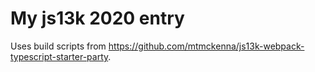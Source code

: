 # My js13k 2020 entry

Uses build scripts from https://github.com/mtmckenna/js13k-webpack-typescript-starter-party.
